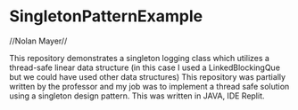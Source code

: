 # SingletonPatternExample

//Nolan Mayer//

This repository demonstrates a singleton logging class which utilizes a thread-safe linear data structure (in this case I used a LinkedBlockingQue but we could have used other data structures)
This repository was partially written by the professor and my job was to implement a thread safe solution using a singleton design pattern.
This was written in JAVA, IDE Replit.
